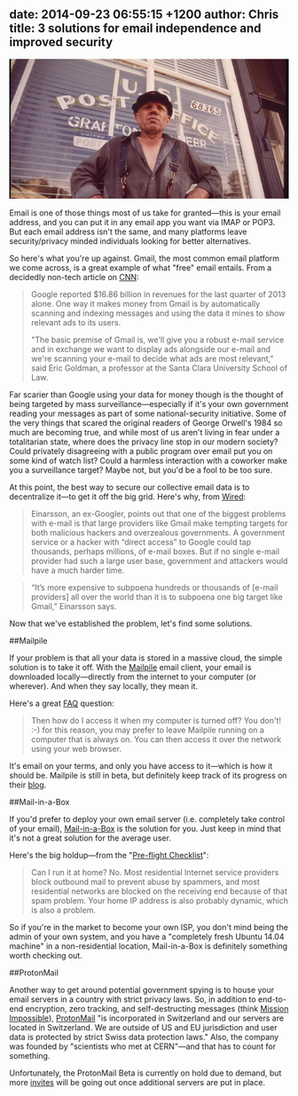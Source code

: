 date: 2014-09-23 06:55:15 +1200
author: Chris
title: 3 solutions for email independence and improved security
----

<!-- excerpt -->

![Post Office](/media/2014-09-23-post-office.jpg)

Email is one of those things most of us take for granted—this is your email address, and you can put it in any email app you want via IMAP or POP3. But each email address isn't the same, and many platforms leave security/privacy minded individuals looking for better alternatives.

<!-- /excerpt -->

So here's what you're up against. Gmail, the most common email platform we come across, is a great example of what "free" email entails. From a decidedly non-tech article on [CNN](http://edition.cnn.com/2014/03/31/tech/web/gmail-privacy-problems/):

>Google reported $16.86 billion in revenues for the last quarter of 2013 alone. One way it makes money from Gmail is by automatically scanning and indexing messages and using the data it mines to show relevant ads to its users.
>
>"The basic premise of Gmail is, we'll give you a robust e-mail service and in exchange we want to display ads alongside our e-mail and we're scanning your e-mail to decide what ads are most relevant," said Eric Goldman, a professor at the Santa Clara University School of Law.

Far scarier than Google using your data for money though is the thought of being targeted by mass surveillance—especially if it's your own government reading your messages as part of some national-security initiative. Some of the very things that scared the original readers of George Orwell's 1984 so much are becoming true, and while most of us aren't living in fear under a totalitarian state, where does the privacy line stop in our modern society? Could privately disagreeing with a public program over email put you on some kind of watch list? Could a harmless interaction with a coworker make you a surveillance target? Maybe not, but you'd be a fool to be too sure.

At this point, the best way to secure our collective email data is to decentralize it—to get it off the big grid. Here's why, from [Wired](http://www.wired.com/2013/08/mailpile/):

>Einarsson, an ex-Googler, points out that one of the biggest problems with e-mail is that large providers like Gmail make tempting targets for both malicious hackers and overzealous governments. A government service or a hacker with “direct access” to Google could tap thousands, perhaps millions, of e-mail boxes. But if no single e-mail provider had such a large user base, government and attackers would have a much harder time.

>“It’s more expensive to subpoena hundreds or thousands of [e-mail providers] all over the world than it is to subpoena one big target like Gmail,” Einarsson says.

Now that we've established the problem, let's find some solutions.

##Mailpile

If your problem is that all your data is stored in a massive cloud, the simple solution is to take it off. With the [Mailpile](https://www.mailpile.is/) email client, your email is downloaded locally—directly from the internet to your computer (or wherever). And when they say locally, they mean it.

Here's a great [FAQ](https://www.mailpile.is/faq/) question:

>Then how do I access it when my computer is turned off?
>You don't! :-) for this reason, you may prefer to leave Mailpile running on a computer that is always on. You can then access it over the network using your web browser.

It's email on your terms, and only you have access to it—which is how it should be. Mailpile is still in beta, but definitely keep track of its progress on their [blog](https://www.mailpile.is/blog/).

##Mail-in-a-Box

If you'd prefer to deploy your own email server (i.e. completely take control of your email), [Mail-in-a-Box](https://mailinabox.email/) is the solution for you. Just keep in mind that it's not a great solution for the average user.

Here's the big holdup—from the "[Pre-flight Checklist](https://mailinabox.email/guide.html)":

>Can I run it at home?
>No. Most residential Internet service providers block outbound mail to prevent abuse by spammers, and most residential networks are blocked on the receiving end because of that spam problem. Your home IP address is also probably dynamic, which is also a problem.

So if you're in the market to become your own ISP, you don't mind being the admin of your own system, and you have a "completely fresh Ubuntu 14.04 machine" in a non-residential location, Mail-in-a-Box is definitely something worth checking out.

##ProtonMail

Another way to get around potential government spying is to house your email servers in a country with strict privacy laws. So, in addition to end-to-end encryption, zero tracking, and self-destructing messages (think [Mission Impossible](http://www.youtube.com/watch?v=MA2KmJMKFrQ)), [ProtonMail](https://protonmail.ch/) "is incorporated in Switzerland and our servers are located in Switzerland. We are outside of US and EU jurisdiction and user data is protected by strict Swiss data protection laws." Also, the company was founded by "scientists who met at CERN"—and that has to count for something.

Unfortunately, the ProtonMail Beta is currently on hold due to demand, but more [invites](https://protonmail.ch/invite) will be going out once additional servers are put in place.


